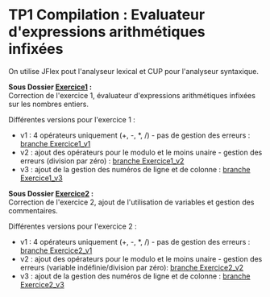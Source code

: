 # TP1 Compilation : Evaluateur d'expressions arithmétiques infixées
On utilise JFlex pout l'analyseur lexical et CUP pour l'analyseur syntaxique.

**Sous Dossier [Exercice1](Exercice1) :**  
Correction de l'exercice 1, évaluateur d'expressions arithmétiques infixées sur les nombres entiers.

Différentes versions pour l'exercice 1 :
- v1 : 4 opérateurs uniquement (+, -, *, /) - pas de gestion des erreurs : 
[branche Exercice1_v1](../Exercice1_v1/Exercice1)
- v2 : ajout des opérateurs pour le modulo et le moins unaire - gestion des erreurs (division par zéro) : 
[branche Exercice1_v2](../Exercice1_v2/Exercice1)
- v3 : ajout de la gestion des numéros de ligne et de colonne : 
[branche Exercice1_v3](../Exercice1_v3/Exercice1)
    
**Sous Dossier [Exercice2](Exercice2) :**  
Correction de l'exercice 2, ajout de l'utilisation de variables et gestion des commentaires.

Différentes versions  pour l'exercice 2 :
- v1 : 4 opérateurs uniquement (+, -, *, /) - pas de gestion des erreurs : 
[branche Exercice2_v1](../Exercice2_v1/Exercice2)
- v2 : ajout des opérateurs pour le modulo et le moins unaire - gestion des erreurs (variable indéfinie/division par zéro): 
[branche Exercice2_v2](../Exercice2_v2/Exercice2)
- v3 : ajout de la gestion des numéros de ligne et de colonne : 
[branche Exercice2_v3](../Exercice2_v3/Exercice2)
